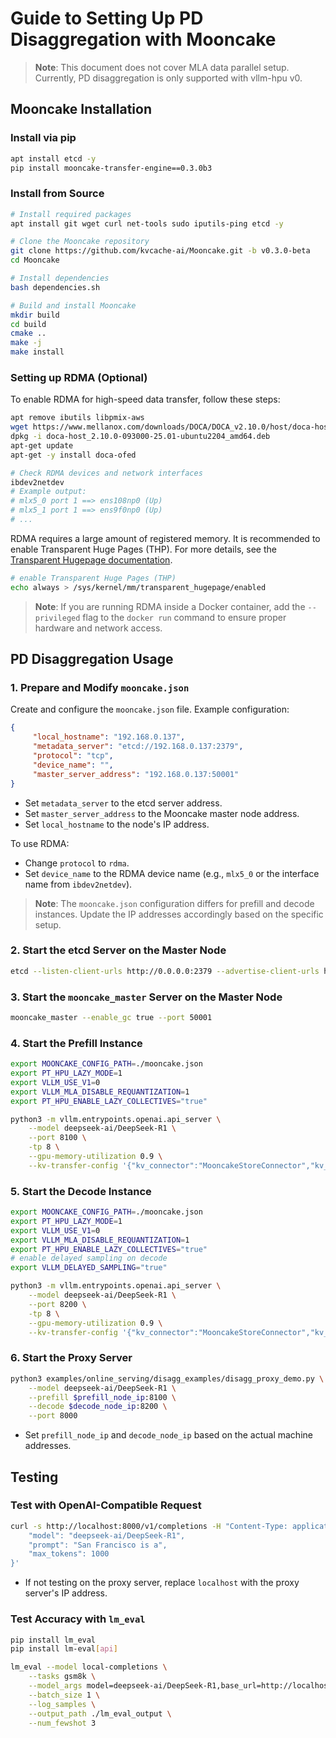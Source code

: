 # Guide to Setting Up PD Disaggregation with Mooncake

> **Note**: This document does not cover MLA data parallel setup. Currently, PD disaggregation is only supported with vllm-hpu v0.

## Mooncake Installation

### Install via pip

```bash
apt install etcd -y
pip install mooncake-transfer-engine==0.3.0b3
```

### Install from Source

```bash
# Install required packages
apt install git wget curl net-tools sudo iputils-ping etcd -y

# Clone the Mooncake repository
git clone https://github.com/kvcache-ai/Mooncake.git -b v0.3.0-beta
cd Mooncake

# Install dependencies
bash dependencies.sh

# Build and install Mooncake
mkdir build
cd build
cmake ..
make -j
make install
```

### Setting up RDMA (Optional)

To enable RDMA for high-speed data transfer, follow these steps:

```bash
apt remove ibutils libpmix-aws
wget https://www.mellanox.com/downloads/DOCA/DOCA_v2.10.0/host/doca-host_2.10.0-093000-25.01-ubuntu2204_amd64.deb
dpkg -i doca-host_2.10.0-093000-25.01-ubuntu2204_amd64.deb
apt-get update
apt-get -y install doca-ofed

# Check RDMA devices and network interfaces
ibdev2netdev
# Example output:
# mlx5_0 port 1 ==> ens108np0 (Up)
# mlx5_1 port 1 ==> ens9f0np0 (Up)
# ...
```

RDMA requires a large amount of registered memory. It is recommended to enable Transparent Huge Pages (THP). For more details, see the [Transparent Hugepage documentation](https://docs.kernel.org/admin-guide/mm/transhuge.html).

```bash
# enable Transparent Huge Pages (THP)
echo always > /sys/kernel/mm/transparent_hugepage/enabled
```

> **Note**: If you are running RDMA inside a Docker container, add the `--privileged` flag to the `docker run` command to ensure proper hardware and network access.

## PD Disaggregation Usage

### 1. Prepare and Modify `mooncake.json`

Create and configure the `mooncake.json` file. Example configuration:

```json
{
     "local_hostname": "192.168.0.137",
     "metadata_server": "etcd://192.168.0.137:2379",
     "protocol": "tcp",
     "device_name": "",
     "master_server_address": "192.168.0.137:50001"
}
```

- Set `metadata_server` to the etcd server address.
- Set `master_server_address` to the Mooncake master node address.
- Set `local_hostname` to the node's IP address.

To use RDMA:
- Change `protocol` to `rdma`.
- Set `device_name` to the RDMA device name (e.g., `mlx5_0` or the interface name from `ibdev2netdev`).

> **Note**: The `mooncake.json` configuration differs for prefill and decode instances. Update the IP addresses accordingly based on the specific setup.

### 2. Start the etcd Server on the Master Node

```bash
etcd --listen-client-urls http://0.0.0.0:2379 --advertise-client-urls http://localhost:2379 > etcd.log 2>&1 &
```

### 3. Start the `mooncake_master` Server on the Master Node

```bash
mooncake_master --enable_gc true --port 50001
```

### 4. Start the Prefill Instance

```bash
export MOONCAKE_CONFIG_PATH=./mooncake.json
export PT_HPU_LAZY_MODE=1
export VLLM_USE_V1=0
export VLLM_MLA_DISABLE_REQUANTIZATION=1
export PT_HPU_ENABLE_LAZY_COLLECTIVES="true"

python3 -m vllm.entrypoints.openai.api_server \
    --model deepseek-ai/DeepSeek-R1 \
    --port 8100 \
    -tp 8 \
    --gpu-memory-utilization 0.9 \
    --kv-transfer-config '{"kv_connector":"MooncakeStoreConnector","kv_role":"kv_producer"}'
```

### 5. Start the Decode Instance

```bash
export MOONCAKE_CONFIG_PATH=./mooncake.json
export PT_HPU_LAZY_MODE=1
export VLLM_USE_V1=0
export VLLM_MLA_DISABLE_REQUANTIZATION=1
export PT_HPU_ENABLE_LAZY_COLLECTIVES="true"
# enable delayed sampling on decode
export VLLM_DELAYED_SAMPLING="true"

python3 -m vllm.entrypoints.openai.api_server \
    --model deepseek-ai/DeepSeek-R1 \
    --port 8200 \
    -tp 8 \
    --gpu-memory-utilization 0.9 \
    --kv-transfer-config '{"kv_connector":"MooncakeStoreConnector","kv_role":"kv_consumer"}'
```

### 6. Start the Proxy Server

```bash
python3 examples/online_serving/disagg_examples/disagg_proxy_demo.py \
    --model deepseek-ai/DeepSeek-R1 \
    --prefill $prefill_node_ip:8100 \
    --decode $decode_node_ip:8200 \
    --port 8000
```

- Set `prefill_node_ip` and `decode_node_ip` based on the actual machine addresses.

## Testing

### Test with OpenAI-Compatible Request

```bash
curl -s http://localhost:8000/v1/completions -H "Content-Type: application/json" -d '{
    "model": "deepseek-ai/DeepSeek-R1",
    "prompt": "San Francisco is a",
    "max_tokens": 1000
}'
```

- If not testing on the proxy server, replace `localhost` with the proxy server's IP address.

### Test Accuracy with `lm_eval`

```bash
pip install lm_eval
pip install lm-eval[api]

lm_eval --model local-completions \
    --tasks gsm8k \
    --model_args model=deepseek-ai/DeepSeek-R1,base_url=http://localhost:8000/v1/completions,num_concurrent=1 \
    --batch_size 1 \
    --log_samples \
    --output_path ./lm_eval_output \
    --num_fewshot 3
```
